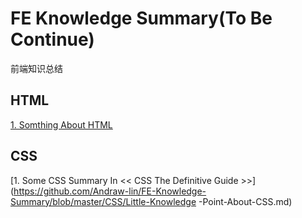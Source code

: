 # FE Knowledge Summary(To Be Continue)

前端知识总结

## HTML

 [1. Somthing About HTML](https://github.com/Andraw-lin/FE-Knowledge-Summary/blob/master/HTML/Something-About-HTML.md)



## CSS

 [1. Some CSS Summary In << CSS The Definitive Guide >>](https://github.com/Andraw-lin/FE-Knowledge-Summary/blob/master/CSS/Little-Knowledge -Point-About-CSS.md)

